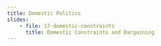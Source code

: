 ```yaml
---
title: Domestic Politics
slides:
    - file: 17-domestic-constraints
      title: Domestic Constraints and Bargaining
---
```

